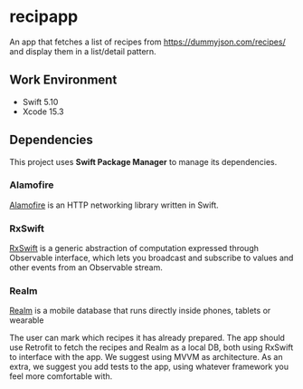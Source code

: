 # recipapp

An app that fetches a list of recipes from https://dummyjson.com/recipes/ and display them in a list/detail pattern.

## Work Environment

- Swift 5.10
- Xcode 15.3

## Dependencies

This project uses **Swift Package Manager** to manage its dependencies. 

### Alamofire

[Alamofire]([https://github.com/Alamofire/Alamofire](https://github.com/Alamofire/Alamofire)) is an HTTP networking library written in Swift.

### RxSwift

[RxSwift](https://github.com/ReactiveX/RxSwift) is a generic abstraction of computation expressed through Observable<Element> interface, which lets you broadcast and subscribe to values and other events from an Observable stream.

### Realm

[Realm](https://github.com/realm/realm-swift) is a mobile database that runs directly inside phones, tablets or wearable

The user can mark which recipes it has already prepared.
The app should use Retrofit to fetch the recipes and Realm as a local DB, both using RxSwift to interface with the app. We suggest using MVVM as architecture.
As an extra, we suggest you add tests to the app, using whatever framework you feel more comfortable with.
